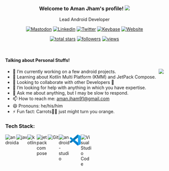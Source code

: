 <h3 align="center">
  Welcome to Aman Jham's profile! 
  <img src="https://media.giphy.com/media/hvRJCLFzcasrR4ia7z/giphy.gif" width="28">
</h3>

<p align='center'>
    Lead Android Developer
</p>

<!-- Social icons section -->
<p align='center'>
      <a href="https://androiddev.social/@amanjham" rel="me"><img src="https://custom-icon-badges.herokuapp.com/badge/-mastodon-black?style=for-the-badge&amp;logo=Mastodon&logoColor=white" alt="Mastodon"></a>
      <a href="https://www.linkedin.com/in/aman-jham-9436276a/"><img src="https://custom-icon-badges.herokuapp.com/badge/-LinkedIn-black?style=for-the-badge&amp;logo=Linkedin&logoColor=white" alt="Linkedin"></a>
      <a href="https://twitter.com/AMANJHAM"><img src="https://custom-icon-badges.herokuapp.com/badge/-Twitter-black?style=for-the-badge&amp;logo=twitter&logoColor=white" alt="Twitter"></a>
      <a href="https://keybase.io/amanjham"><img src="https://custom-icon-badges.herokuapp.com/badge/-Keybase-black?style=for-the-badge&logo=keybase&logoColor=white" alt="Keybase"></a>
      <a href="https://bento.me/amanjham"><img src="https://img.shields.io/badge/-Portfolio-black?style=for-the-badge&amp;logo=google-chrome&amp;logoColor=white" alt="Website"></a>
      <!-- <a href="mailto:aman.jham91@gmail.com"><img src="https://img.shields.io/badge/-Say%20Hi!-black?style=for-the-badge&amp;logo=gmail" alt="Mail"></a> -->
</p>


<!-- Stats icons section -->
<p align='center'>

  <a href="https://github.com/aman-jham?tab=repositories&sort=stargazers">
    <img alt="total stars" title="Total stars on GitHub" src="https://custom-icon-badges.herokuapp.com/badge/dynamic/json?logo=star&color=55960c&labelColor=488207&label=Stars&style=for-the-badge&query=%24.stars&url=https://api.github-star-counter.workers.dev/user/aman-jham"/></a>
  <a href="https://github.com/aman-jham?tab=followers">
    <img alt="followers" title="Follow me on Github" src="https://custom-icon-badges.herokuapp.com/github/followers/aman-jham?color=236ad3&labelColor=1155ba&style=for-the-badge&logo=person-add&label=Follow&logoColor=white"/></a>
 
  <a href="https://github.com/aman-jham">
    <img alt="views" title="GitHub profile views" src="https://enps0gjz1bmjy7y.m.pipedream.net"/>
  </a>

</p>

<br>

#### Talking about Personal Stuffs!

<img src='https://media.tenor.com/images/ccae3320ab522c1d09e041f1f7ffea74/tenor.gif' align='right'>

- 🔭 I’m currently working on a few android projects.
- 🌱 Learning about Kotlin Multi Platform (KMM) and JetPack Compose.
- 👯 Looking to collaborate with other Developers 🤘
- 🤔 I’m looking for help with anything in which you have expertise.
- 💬 Ask me about anything, but I may be slow to respond.
- 📫 How to reach me: aman.jham91@gmail.com
- 😄 Pronouns: he/his/him
- ⚡ Fun fact: Carrots🥕🥕 just might turn you orange.


### Tech Stack: 

<img align="left" src="https://www.vectorlogo.zone/logos/android/android-icon.svg" alt="android" width="35px"/>

<img align="left" src="https://www.vectorlogo.zone/logos/java/java-icon.svg" alt="java" width="35px"/>


<img align="left" src="https://www.vectorlogo.zone/logos/kotlinlang/kotlinlang-icon.svg" alt="kotlin" width="30px"/>

<img align="left" src="https://3.bp.blogspot.com/-VVp3WvJvl84/X0Vu6EjYqDI/AAAAAAAAPjU/ZOMKiUlgfg8ok8DY8Hc-ocOvGdB0z86AgCLcBGAsYHQ/s1600/jetpack%2Bcompose%2Bicon_RGB.png" alt="jetpackcompose" width="35px"/>

<!-- <img align="left" src="https://img.icons8.com/fluency/256/flutter.png" alt="flutter" width="35px"/>

<img align="left" src="https://img.icons8.com/color/256/dart.png" alt="dart" width="35px"/>

<img align="left" src="https://www.vectorlogo.zone/logos/ionicframework/ionicframework-icon.svg" alt="ionicframework" width="35px"/>

<img align="left" src="https://www.vectorlogo.zone/logos/reactjs/reactjs-icon.svg" alt="reactnative" width="35px"/> -->

<img align="left" alt="Git" width="35px" src="https://git-scm.com/images/logos/downloads/Git-Icon-1788C.png" />

<!-- <img align="left" src="https://www.vectorlogo.zone/logos/nodejs/nodejs-icon.svg" alt="nodejs" width="35px"/>

<img align="left" src="https://www.vectorlogo.zone/logos/python/python-icon.svg" alt="python" width="35px"/>

<img align="left" src="https://www.vectorlogo.zone/logos/php/php-icon.svg" alt="php" width="35px"/> -->

<!-- <br> -->

<img align="left" src="https://upload.wikimedia.org/wikipedia/commons/thumb/9/95/Android_Studio_Icon_3.6.svg/1900px-Android_Studio_Icon_3.6.svg.png" alt="android-studio" width="35px"/>


<img align="left" alt="Visual Studio Code" width="35px" src="https://raw.githubusercontent.com/github/explore/80688e429a7d4ef2fca1e82350fe8e3517d3494d/topics/visual-studio-code/visual-studio-code.png" />

<img align="left" alt="Visual Studio Code" alt="visual-studio" width="35px" src="https://img.icons8.com/?size=512&id=61466&format=png" />



<!-- <img align="left" alt="GitHub" width="35px" src="https://www.iconsdb.com/icons/preview/white/github-11-xxl.png" /> -->

<!-- <img align="left" alt="HTML5" width="35px" src="https://raw.githubusercontent.com/github/explore/80688e429a7d4ef2fca1e82350fe8e3517d3494d/topics/terminal/terminal.png" /> -->

<!-- <img align="left" src="https://www.vectorlogo.zone/logos/figma/figma-icon.svg" alt="figma" width="35px"/>

<img align="left" src="https://www.vectorlogo.zone/logos/firebase/firebase-icon.svg" alt="firebase" width="35px"/>

<img align="left" src="https://www.vectorlogo.zone/logos/jenkins/jenkins-icon.svg" alt="jenkins" width="35px"/> -->


<!-- <img align="left" src="https://www.vectorlogo.zone/logos/google_cloud/google_cloud-icon.svg" alt="google_cloud" width="35px"/> -->


<!-- <img align="left" src="https://www.vectorlogo.zone/logos/amazon_aws/amazon_aws-icon.svg" alt="amazon_aws" width="35px"/> -->

<!-- <img align="left" src="https://www.vectorlogo.zone/logos/gitlab/gitlab-icon.svg" alt="gitlab" width="35px"/> -->

<!-- <img align="left" src="https://www.vectorlogo.zone/logos/atlassian_jira/atlassian_jira-icon.svg" alt="atlassian_jira" width="35px"/> -->



<!-- <img align="left" src="https://www.vectorlogo.zone/logos/microsoft_azure/microsoft_azure-icon.svg" alt="microsoft_azure" width="35px"/> -->

<!-- <img align="left" src="https://seeklogo.com/images/A/aws-amplify-logo-D68DDB5AB1-seeklogo.com.png" alt="awsamplify" width="35px"/> -->

<br>
<br>
<br>
<br>


<!-- ![Aman's GitHub Stats](https://github-readme-stats.vercel.app/api?username=aman-jham&hide=[%22issues%22,%22contribs%22]&show_icons=true&title_color=fff&icon_color=79ff97&text_color=9f9f9f&bg_color=151515) -->